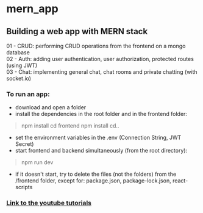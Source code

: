 # mern_app
## Building a web app with MERN stack

01 - CRUD: performing CRUD operations from the frontend on a mongo database  
02 - Auth: adding user authentication, user authorization, protected routes (using JWT)  
03 - Chat: implementing general chat, chat rooms and private chatting (with socket.io)

### To run an app:
- download and open a folder
- install the dependencies in the root folder and in the frontend folder:
> npm install 
> cd frontend
> npm install
> cd..
- set the environment variables in the .env (Connection String, JWT Secret)
- start frontend and backend simultaneously (from the root directory):
> npm run dev
- if it doesn't start, try to delete the files (not the folders) from the /frontend folder, except for: package.json, package-lock.json, react-scripts

### [Link to the youtube tutorials](https://www.youtube.com/watch?v=4NWwgyuYxoA&list=PLo6lBZn6hgcam7WbOrVsh13Tbbefgpf9M&ab_channel=danielstuts)

